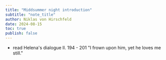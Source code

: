 ```yaml
---
title: "Middsummer night introduction"
subtitle: "note_title"
author: Niklas von Hirschfeld
date: 2024-08-15
toc: true
publish: false
---
```


- read Helena's dialogue ll. 194 - 201 "I frown upon him, yet he loves me still."
